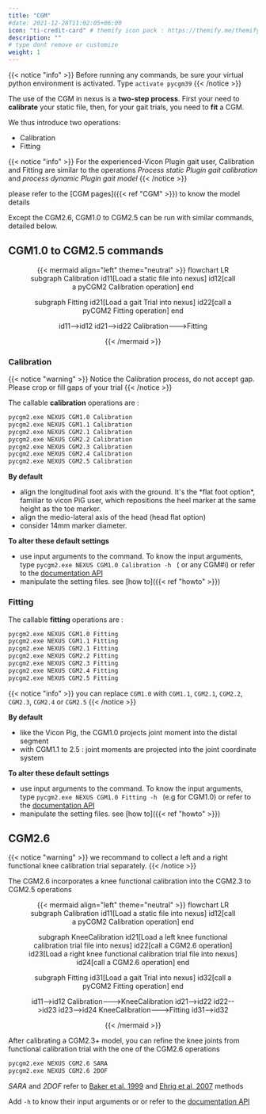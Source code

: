 ```yaml
---
title: "CGM"
#date: 2021-12-28T11:02:05+06:00
icon: "ti-credit-card" # themify icon pack : https://themify.me/themify-icons
description: ""
# type dont remove or customize
weight: 1
---
```


{{< notice "info" >}}
Before running any commands, be sure your virtual python environment is activated. Type `activate pycgm39`
{{< /notice >}}



The use of the CGM in nexus is a **two-step process**. First your need to **calibrate** your static file, then, for your gait trials, you need to **fit** a CGM. 

We thus introduce two operations:

 * Calibration
 * Fitting

{{< notice "info" >}}
For the experienced-Vicon Plugin gait user, Calibration and Fitting are similar to the operations *Process static Plugin gait calibration* and *process dynamic Plugin gait model*
{{< /notice >}}


please refer to the [CGM pages]({{< ref "CGM" >}}) to know the model details


Except the CGM2.6, CGM1.0 to CGM2.5 can be run with similar commands, detailed below. 


## CGM1.0 to CGM2.5 commands



<center>
<figure>
{{< mermaid align="left" theme="neutral" >}}
flowchart LR
  subgraph Calibration
    id11[Load a static file into nexus]
    id12[call a pyCGM2 Calibration operation]
  end

  subgraph Fitting
    id21[Load a gait Trial into nexus]
    id22[call a pyCGM2 Fitting operation]
  end

  id11-->id12
  id21-->id22
  Calibration--->Fitting


{{< /mermaid >}}
</center>

### Calibration


{{< notice "warning" >}}
Notice the Calibration process, do not accept gap. Please crop or fill gaps of your trial
{{< /notice >}}

The callable **calibration** operations are : 

```bash 
pycgm2.exe NEXUS CGM1.0 Calibration
pycgm2.exe NEXUS CGM1.1 Calibration
pycgm2.exe NEXUS CGM2.1 Calibration
pycgm2.exe NEXUS CGM2.2 Calibration
pycgm2.exe NEXUS CGM2.3 Calibration
pycgm2.exe NEXUS CGM2.4 Calibration
pycgm2.exe NEXUS CGM2.5 Calibration
```  


<div class="alert alert-dismissible alert-warning">
  <strong> By default</strong>
  <ul>
  <li>align the longitudinal foot axis with the ground. It's the *flat foot option*, familiar to vicon PiG user, which repositions the heel marker at the same height as the toe marker. </li>
  <li>align the medio-lateral axis of the head (head flat option)</li>
  <li>consider 14mm marker diameter.   </li>
</ul> 
</div>


**To alter these default settings** 
 * use input arguments to the command.  To know the input arguments, type  `pycgm2.exe NEXUS CGM1.0 Calibration -h ` ( or any CGM#i) or refer to the [documentation API](https://pycgm2.github.io/pyCGM2/Apps/nexus.html#CGM1.0)  
 * manipulate the setting files. see [how to]({{< ref "howto" >}})      



### Fitting

The callable **fitting**  operations are : 

```bash 
pycgm2.exe NEXUS CGM1.0 Fitting
pycgm2.exe NEXUS CGM1.1 Fitting
pycgm2.exe NEXUS CGM2.1 Fitting
pycgm2.exe NEXUS CGM2.2 Fitting
pycgm2.exe NEXUS CGM2.3 Fitting
pycgm2.exe NEXUS CGM2.4 Fitting
pycgm2.exe NEXUS CGM2.5 Fitting
``` 

{{< notice "info" >}}
you can replace `CGM1.0` with `CGM1.1`, `CGM2.1`, `CGM2.2`, `CGM2.3`, `CGM2.4` or `CGM2.5` 
{{< /notice >}}


<div class="alert alert-dismissible alert-warning">
  <strong> By default</strong>
  <ul>
  <li>like the Vicon Pig, the CGM1.0 projects joint moment into the distal segment </li>
  <li>with CGM1.1 to 2.5 : joint moments are projected into the joint coordinate system</li>
  </ul> 
</div>

**To alter these default settings** 
 * use input arguments to the command.  To know the input arguments, type  `pycgm2.exe NEXUS CGM1.0 Fitting -h ` (e.g for CGM1.0) 
   or refer to the [documentation API](https://pycgm2.github.io/pyCGM2/Apps/nexus.html#CGM1.0) 
 * manipulate the setting files. see [how to]({{< ref "howto" >}})     


## CGM2.6 

{{< notice "warning" >}}
we recommand to collect a left and a right functional knee calibration trial separately.
{{< /notice >}}

The CGM2.6 incorporates a knee functional calibration into the CGM2.3 to CGM2.5 operations

<center>
<figure>
{{< mermaid align="left" theme="neutral" >}}
flowchart LR
  subgraph Calibration
    id11[Load a static file into nexus]
    id12[call a pyCGM2 Calibration operation]
  end

  subgraph KneeCalibration
    id21[Load a left knee functional calibration trial file into nexus]
    id22[call a CGM2.6 operation]
    id23[Load a right knee functional calibration trial file into nexus]
    id24[call a CGM2.6 operation]
  end

  subgraph Fitting
    id31[Load a gait Trial into nexus]
    id32[call a pyCGM2 Fitting operation]
  end

  id11-->id12
  Calibration--->KneeCalibration
  id21-->id22
  id22-->id23
  id23-->id24
  KneeCalibration--->Fitting
  id31-->id32

{{< /mermaid >}}
</center>


After calibrating a CGM2.3+ model, you can refine the knee joints from functional calibration trial with the one of the CGM2.6 operations


```bash
pycgm2.exe NEXUS CGM2.6 SARA
pycgm2.exe NEXUS CGM2.6 2DOF
```

*SARA* and *2DOF* refer to [Baker et al. 1999](http://dx.doi.org/10.1016/S0167-9457%2899%2900027-5) and [Ehrig et al, 2007](http://dx.doi.org/S0021-9290%2806%2900415-5) methods 


Add ` -h ` to know their input arguments or or refer to the [documentation API](https://pycgm2.github.io/pyCGM2/Apps/nexus.html#2DOF) 



